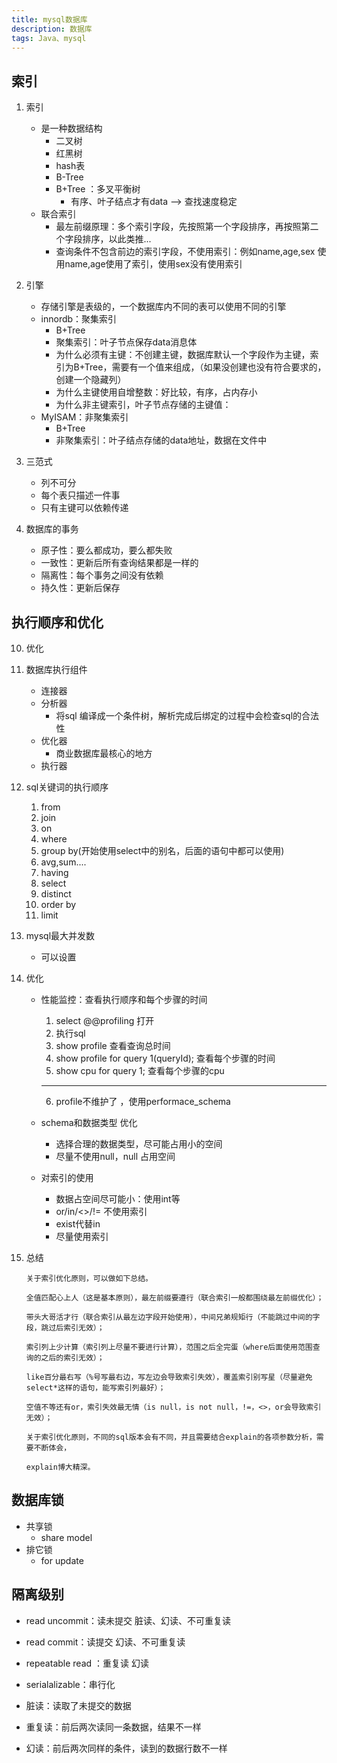 ```yaml
---
title: mysql数据库
description: 数据库
tags: Java、mysql
---
```



索引
 -
1. 索引
    - 是一种数据结构
        - 二叉树
        - 红黑树
        - hash表
        - B-Tree
        - B+Tree ：多叉平衡树
            - 有序、叶子结点才有data --> 查找速度稳定
    - 联合索引
        - 最左前缀原理：多个索引字段，先按照第一个字段排序，再按照第二个字段排序，以此类推...
        - 查询条件不包含前边的索引字段，不使用索引：例如name,age,sex 使用name,age使用了索引，使用sex没有使用索引
            
            
2. 引擎
    - 存储引擎是表级的，一个数据库内不同的表可以使用不同的引擎
    - innordb：聚集索引
        - B+Tree 
        - 聚集索引：叶子节点保存data消息体
        - 为什么必须有主键：不创建主键，数据库默认一个字段作为主键，索引为B+Tree，需要有一个值来组成，（如果没创建也没有符合要求的，创建一个隐藏列）
        - 为什么主键使用自增整数：好比较，有序，占内存小
        - 为什么非主键索引，叶子节点存储的主键值：
    - MyISAM：非聚集索引
        - B+Tree
        - 非聚集索引：叶子结点存储的data地址，数据在文件中
3. 三范式
    - 列不可分
    - 每个表只描述一件事
    - 只有主键可以依赖传递

4. 数据库的事务
    - 原子性：要么都成功，要么都失败
    - 一致性：更新后所有查询结果都是一样的
    - 隔离性：每个事务之间没有依赖
    - 持久性：更新后保存
        


执行顺序和优化
-    
10. 优化
    
       
11. 数据库执行组件
    - 连接器
    - 分析器
        - 将sql 编译成一个条件树，解析完成后绑定的过程中会检查sql的合法性
    - 优化器
        - 商业数据库最核心的地方
    - 执行器              
    
12. sql关键词的执行顺序
    1. from 
    2. join 
    3. on 
    4. where 
    5. group by(开始使用select中的别名，后面的语句中都可以使用)
    6. avg,sum.... 
    7. having 
    8. select 
    9. distinct 
    10. order by
    11. limit 

14. mysql最大并发数
    - 可以设置

15. 优化
    - 性能监控：查看执行顺序和每个步骤的时间
        1. select @@profiling 打开
        2. 执行sql
        3. show profile 查看查询总时间
        4. show profile for query 1(queryId); 查看每个步骤的时间 
        5. show cpu for query 1; 查看每个步骤的cpu
        - ----------------------------------------------
        6. profile不维护了 ，使用performace_schema
    - schema和数据类型 优化
        - 选择合理的数据类型，尽可能占用小的空间  
        - 尽量不使用null，null 占用空间
        
    - 对索引的使用
        - 数据占空间尽可能小：使用int等
        - or/in/<>/!= 不使用索引
        - exist代替in
        - 尽量使用索引

16. 总结
        
        关于索引优化原则，可以做如下总结。
        
        全值匹配心上人（这是基本原则），最左前缀要遵行（联合索引一般都围绕最左前缀优化）；
        
        带头大哥活才行（联合索引从最左边字段开始使用），中间兄弟规矩行（不能跳过中间的字段，跳过后索引无效）；
        
        索引列上少计算（索引列上尽量不要进行计算），范围之后全完蛋（where后面使用范围查询的之后的索引无效）；
        
        like百分最右写（%号写最右边，写左边会导致索引失效），覆盖索引别写星（尽量避免select*这样的语句，能写索引列最好）；
        
        空值不等还有or，索引失效最无情（is null，is not null，!=，<>，or会导致索引无效）；
        
        关于索引优化原则，不同的sql版本会有不同，并且需要结合explain的各项参数分析，需要不断体会，
        
        explain博大精深。

数据库锁
-
- 共享锁
    - share model
- 排它锁
    - for update
    
隔离级别
-
- read uncommit：读未提交   脏读、幻读、不可重复读
- read commit：读提交   幻读、不可重复读
- repeatable read ：重复读  幻读
- serialalizable：串行化  

- 脏读：读取了未提交的数据
- 重复读：前后两次读同一条数据，结果不一样
- 幻读：前后两次同样的条件，读到的数据行数不一样

